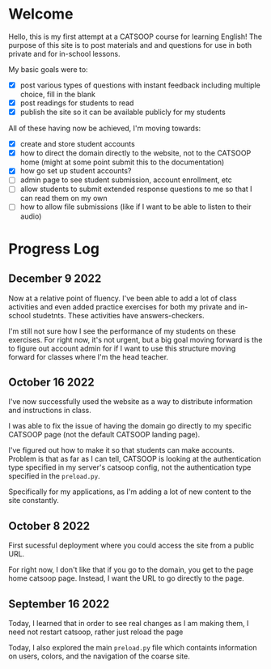 # Welcome

Hello, this is my first attempt at a CATSOOP course for learning English! The purpose of this site is to post materials and and questions for use in both private and for in-school lessons. 

My basic goals were to:
- [x] post various types of questions with instant feedback including multiple choice, fill in the blank
- [x] post readings for students to read
- [x] publish the site so it can be available publicly for my students

All of these having now be achieved, I'm moving towards:
- [x] create and store student accounts
- [x] how to direct the domain directly to the website, not to the CATSOOP home (might at some point submit this to the documentation)
- [x] how go set up student accounts?
- [ ] admin page to see student submission, account enrollment, etc
- [ ] allow students to submit extended response questions to me so that I can read them on my own
- [ ] how to allow file submissions (like if I want to be able to listen to their audio)
 
# Progress Log

## December 9 2022
Now at a relative point of fluency. I've been able to add a lot of class activities and even added practice exercises for both my private and in-school studetnts. These activities have answers-checkers. 

I'm still not sure how I see the performance of my students on these exercises. For right now, it's not urgent, but a big goal moving forward is the to figure out account admin for if I want to use this structure moving forward for classes where I'm the head teacher.


## October 16 2022

I've now successfully used the website as a way to distribute information and instructions in class. 

I was able to fix the issue of having the domain go directly to my specific CATSOOP page (not the default CATSOOP landing page). 

I've figured out how to make it so that students can make accounts. Problem is that as far as I can tell, CATSOOP is looking at the authentication type specified in my server's catsoop config, not the authentication type specified in the `preload.py`. 

Specifically for my applications, as I'm adding a lot of new content to the site constantly. 

## October 8 2022

First sucessful deployment where you could access the site from a public URL. 

For right now, I don't like that if you go to the domain, you get to the page home catsoop page. Instead, I want the URL to go directly to the page.

## September 16 2022

Today, I learned that in order to see real changes as I am making them, I need not restart catsoop, rather just reload the page

Today, I also explored the main `preload.py` file which containts information on users, colors, and the navigation of the coarse site.
